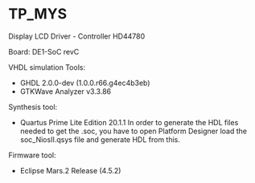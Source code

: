 # TP_MYS

Display LCD Driver - Controller HD44780

Board: DE1-SoC revC

VHDL simulation Tools:
- GHDL 2.0.0-dev (1.0.0.r66.g4ec4b3eb)
- GTKWave Analyzer v3.3.86

Synthesis tool:
- Quartus Prime Lite Edition 20.1.1
In order to generate the HDL files needed to get the .soc, you have to open Platform Designer load the soc_NiosII.qsys file and generate HDL from this.

Firmware tool:
- Eclipse Mars.2 Release (4.5.2)
